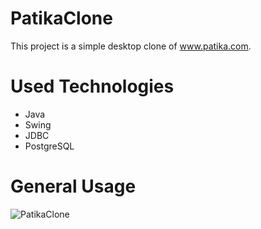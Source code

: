 # PatikaClone

This project is a simple desktop clone of www.patika.com.

# Used Technologies
- Java
- Swing
- JDBC
- PostgreSQL
 
# General Usage

![PatikaClone](https://user-images.githubusercontent.com/46796424/207319426-15d95e2b-5263-42d2-b921-a06fb292d242.gif)
